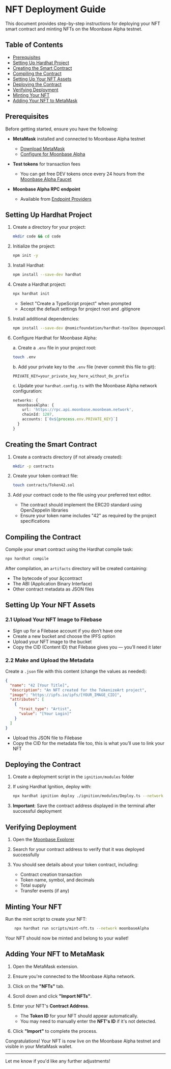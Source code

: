 # NFT Deployment Guide

This document provides step-by-step instructions for deploying your NFT smart contract and minting NFTs on the Moonbase Alpha testnet.

## Table of Contents

* [Prerequisites](#prerequisites)
* [Setting Up Hardhat Project](#setting-up-hardhat-project)
* [Creating the Smart Contract](#creating-the-smart-contract)
* [Compiling the Contract](#compiling-the-contract)
* [Setting Up Your NFT Assets](#setting-up-your-nft-assets)
* [Deploying the Contract](#deploying-the-contract)
* [Verifying Deployment](#verifying-deployment)
* [Minting Your NFT](#minting-your-nft)
* [Adding Your NFT to MetaMask](#adding-your-nft-to-metamask)

## Prerequisites

Before getting started, ensure you have the following:

* **MetaMask** installed and connected to Moonbase Alpha testnet

  * [Download MetaMask](https://metamask.io/download/)
  * [Configure for Moonbase Alpha](https://docs.moonbeam.network/builders/get-started/networks/moonbase/#connect-metamask)

* **Test tokens** for transaction fees

  * You can get free DEV tokens once every 24 hours from the [Moonbase Alpha Faucet](https://faucet.moonbeam.network/)

* **Moonbase Alpha RPC endpoint**

  * Available from [Endpoint Providers](https://docs.moonbeam.network/builders/get-started/endpoints/)

## Setting Up Hardhat Project

1. Create a directory for your project:

   ```bash
   mkdir code && cd code
   ```

2. Initialize the project:

   ```bash
   npm init -y
   ```

3. Install Hardhat:

   ```bash
   npm install --save-dev hardhat
   ```

4. Create a Hardhat project:

   ```bash
   npx hardhat init
   ```

   * Select "Create a TypeScript project" when prompted
   * Accept the default settings for project root and .gitignore

5. Install additional dependencies:

   ```bash
   npm install --save-dev @nomicfoundation/hardhat-toolbox @openzeppelin/contracts dotenv
   ```

6. Configure Hardhat for Moonbase Alpha:

   a. Create a `.env` file in your project root:

   ```bash
   touch .env
   ```

   b. Add your private key to the `.env` file (never commit this file to git):

   ```
   PRIVATE_KEY=your_private_key_here_without_0x_prefix
   ```

   c. Update your `hardhat.config.ts` with the Moonbase Alpha network configuration:

   ```typescript
   networks: {
     moonbaseAlpha: {
       url: 'https://rpc.api.moonbase.moonbeam.network',
       chainId: 1287,
       accounts: [`0x${process.env.PRIVATE_KEY}`]
     }
   }
   ```

## Creating the Smart Contract

1. Create a contracts directory (if not already created):

   ```bash
   mkdir -p contracts
   ```

2. Create your token contract file:

   ```bash
   touch contracts/Token42.sol
   ```

3. Add your contract code to the file using your preferred text editor.

   * The contract should implement the ERC20 standard using OpenZeppelin libraries
   * Ensure your token name includes "42" as required by the project specifications

## Compiling the Contract

Compile your smart contract using the Hardhat compile task:

```bash
npx hardhat compile
```

After compilation, an `artifacts` directory will be created containing:

* The bytecode of your åçcontract
* The ABI (Application Binary Interface)
* Other contract metadata as JSON files

## Setting Up Your NFT Assets

### 2.1 Upload Your NFT Image to Filebase

* Sign up for a Filebase account if you don’t have one
* Create a new bucket and choose the IPFS option
* Upload your NFT image to the bucket
* Copy the CID (Content ID) that Filebase gives you — you’ll need it later

### 2.2 Make and Upload the Metadata

Create a `.json` file with this content (change the values as needed):

```json
{
  "name": "42 [Your Title]",
  "description": "An NFT created for the TokenizeArt project",
  "image": "https://ipfs.io/ipfs/[YOUR_IMAGE_CID]",
  "attributes": [
    {
      "trait_type": "Artist",
      "value": "[Your Login]"
    }
  ]
}
```

* Upload this JSON file to Filebase
* Copy the CID for the metadata file too, this is what you’ll use to link your NFT


## Deploying the Contract

1. Create a deployment script in the `ignition/modules` folder

2. If using Hardhat Ignition, deploy with:

   ```bash
   npx hardhat ignition deploy ./ignition/modules/Deploy.ts --network moonbaseAlpha
   ```

3. **Important**: Save the contract address displayed in the terminal after successful deployment

## Verifying Deployment

1. Open the [Moonbase Explorer](https://moonbase.moonscan.io/)

2. Search for your contract address to verify that it was deployed successfully

3. You should see details about your token contract, including:

   * Contract creation transaction
   * Token name, symbol, and decimals
   * Total supply
   * Transfer events (if any)

## Minting Your NFT
Run the mint script to create your NFT:
   ```bash
	   npx hardhat run scripts/mint-nft.ts --network moonbaseAlpha
   ```
Your NFT should now be minted and belong to your wallet!

## Adding Your NFT to MetaMask

1. Open the MetaMask extension.

2. Ensure you're connected to the Moonbase Alpha network.

3. Click on the **"NFTs"** tab.

4. Scroll down and click **"Import NFTs"**.

5. Enter your NFT's **Contract Address**.

   * The **Token ID** for your NFT should appear automatically.
   * You may need to manually enter the **NFT's ID** if it's not detected.

6. Click **"Import"** to complete the process.

Congratulations! Your NFT is now live on the Moonbase Alpha testnet and visible in your MetaMask wallet.

---

Let me know if you'd like any further adjustments!
